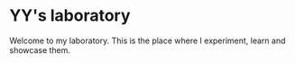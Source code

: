 # YY's laboratory
Welcome to my laboratory. This is the place where I experiment, learn and showcase them.

